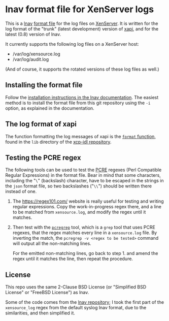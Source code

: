 # lnav format file for XenServer logs

This is a [lnav](http://lnav.org/) [format
file](https://lnav.readthedocs.io/en/latest/formats.html) for the log files on
[XenServer](http://xenserver.org/). It is written for the log format of the
"trunk" (latest development) version of
[xapi](https://xapi-project.github.io/), and for the latest (0.8) version of
lnav.

It currently supports the following log files on a XenServer host:

- /var/log/xensource.log
- /var/log/audit.log

(And of course, it supports the rotated versions of these log files as well.)

## Installing the format file

Follow the [installation instructions in the lnav
documentation](https://lnav.readthedocs.io/en/latest/formats.html#installing-formats).
The easiest method is to install the format file from this git repository using
the `-i` option, as explained in the documentation.

## The log format of xapi

The function formatting the log messages of xapi is the [`format`
function](https://github.com/xapi-project/xcp-idl/blob/master/lib/debug.ml#L110),
found in the `lib` directory of the [xcp-idl
repository](https://github.com/xapi-project/xcp-idl).

## Testing the PCRE regex

The following tools can be used to test the [PCRE](http://pcre.org/) regexes
(Perl Compatible Regular Expressions) in the format file. Bear in mind that
some characters, including the "`\`" (backslash) character, have to be escaped
in the strings in the `json` format file, so two backslashes ("`\\`") should be
written there instead of one.

1. The <https://regex101.com/> website is really useful for testing and writing
   regular expressions. Copy the work-in-progress regex there, and a line to be
   matched from `xensource.log`, and modify the regex until it matches.

2. Then test with the
   [`pcregrep`](http://www.rexegg.com/pcregrep-pcretest.html) tool, which is a
   `grep` tool that uses PCRE regexes, that the regex matches every line in a
   `xensource.log` file. By inverting the match, the `pcregrep -v <regex to be
   tested>` command will output all the non-matching lines.

   For the emitted non-matching lines, go back to step 1. and amend the regex
   until it matches the line, then repeat the procedure.

## License

This repo uses the same 2-Clause BSD License (or "Simplified BSD License" or "FreeBSD
License") as lnav.

Some of the code comes from the [lnav
repository](https://github.com/tstack/lnav); I took the first part of the
`xensource_log` regex from the default syslog lnav format, due to the
similarities, and then simplified it.
